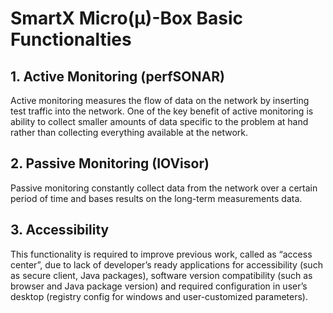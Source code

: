 
# SmartX Micro(μ)-Box Basic Functionalties

## 1. Active Monitoring (perfSONAR)

Active monitoring measures the flow of data on the network by inserting test traffic into the network. One of the key benefit of active monitoring is ability to collect smaller amounts of data specific to the problem at hand rather than collecting everything available at the network.

## 2. Passive Monitoring (IOVisor)

Passive monitoring constantly collect data from the network over a certain period of time and bases results on the long-term measurements data. 

## 3. Accessibility

This functionality is required to improve previous work, called as “access center”, due to lack of developer’s ready applications for accessibility (such as secure client, Java packages), software version compatibility (such as browser and Java package version) and required configuration in user’s desktop (registry config for windows and user-customized parameters). 
